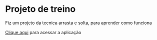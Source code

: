 # Projeto de treino

<p>Fiz um projeto da tecnica arrasta e solta, para aprender como funciona</p>

<p><a href="https://drag-and-drop-ebon-seven.vercel.app">Clique aqui</a> para acessar a aplicação</p>
